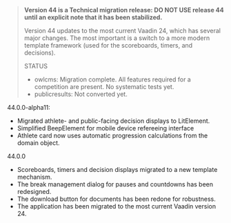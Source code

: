 > **Version 44 is a Technical migration release: DO NOT USE release 44 until an explicit note that it has been stabilized.**
>
> Version 44 updates to the most current Vaadin 24, which has several major changes. The most important is a switch to a more modern template framework (used for the scoreboards, timers, and decisions).
>
> STATUS
>
> - owlcms:  Migration complete. All features required for a competition are present. No systematic tests yet.
> - publicresults: Not converted yet.

44.0.0-alpha11:

- Migrated athlete- and public-facing decision displays to LitElement.
- Simplified BeepElement for mobile device refereeing interface
- Athlete card now uses automatic progression calculations from the domain object.

44.0.0

- Scoreboards, timers and decision displays migrated to a new template mechanism.
- The break management dialog for pauses and countdowns has been redesigned.
- The download button for documents has been redone for robustness.
- The application has been migrated to the most current Vaadin version 24.
